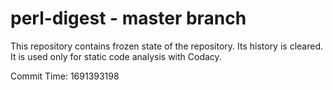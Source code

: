 # perl-digest - master branch

This repository contains frozen state of the repository.
Its history is cleared. It is used only for static code
analysis with Codacy.

Commit Time: 1691393198